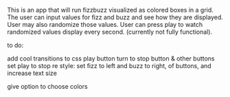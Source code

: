 This is an app that will run fizzbuzz visualized as colored boxes in a grid.
The user can input values for fizz and buzz and see how they are displayed.
User may also randomize those values.
User can press play to watch randomized values display every second. (currently not fully functional).

to do:

add cool transitions to css
play button turn to stop button & other buttons set play to stop
re style: set fizz to left and buzz to right, of buttons, and increase text size

give option to choose colors
